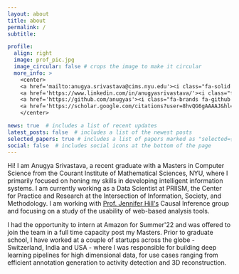 ```yaml
---
layout: about
title: about
permalink: /
subtitle: 

profile:
  align: right
  image: prof_pic.jpg
  image_circular: false # crops the image to make it circular
  more_info: >
    <center>
    <a href='mailto:anugya.srivastava@cims.nyu.edu'><i class="fa-solid fa-envelope fa-xl"></i></a>
    <a href='https://www.linkedin.com/in/anugyasrivastava/'><i class="fa-brands fa-linkedin fa-xl"></i></a>&nbsp;
    <a href='https://github.com/anugyas'><i class="fa-brands fa-github fa-xl"></i></a>&nbsp;
    <a href='https://scholar.google.com/citations?user=8hvQG6gAAAAJ&hl=en'><i class="ai ai-google-scholar ai-2x" style="vertical-align: bottom;"></i></a>&nbsp;
    </center>

news: true  # includes a list of recent updates
latest_posts: false  # includes a list of the newest posts
selected_papers: true # includes a list of papers marked as "selected={true}"
social: false  # includes social icons at the bottom of the page
---
```


Hi! I am Anugya Srivastava, a recent graduate with a Masters in Computer Science from the Courant Institute of Mathematical Sciences, NYU, where I primarily focused on honing my skills in developing intelligent information systems. I am currently working as a Data Scientist at PRIISM, the Center for Practice and Research at the Intersection of Information, Society, and Methodology. I am working with [Prof. Jennifer Hill's](https://steinhardt.nyu.edu/people/jennifer-hill) Causal Inference group and focusing on a study of the usability of web-based analysis tools.

I had the opportunity to intern at Amazon for Summer'22 and was offered to join the team in a full time capacity post my Masters. Prior to graduate school, I have worked at a couple of startups across the globe - Switzerland, India and USA - where I was responsible for building deep learning pipelines for high dimensional data, for use cases ranging from efficient annotation generation to activity detection and 3D reconstruction.